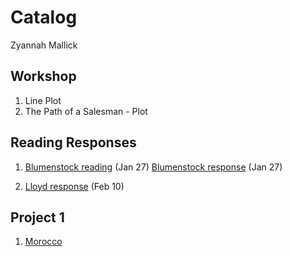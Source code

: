 # Catalog

Zyannah Mallick

## Workshop

1. Line Plot
2. The Path of a Salesman - Plot

## Reading Responses
1. [Blumenstock reading](https://www.github.com/adam-p/markdown-here/wiki/Markdown-Cheatsheet) (Jan 27)
   [Blumenstock response](https://github.com/ZyannahMallick/workshop/blob/master/blumenstock.md) (Jan 27)
   
2. [Lloyd response](https://github.com/ZyannahMallick/workshop/blob/master/Lloyd_Response) (Feb 10)

## Project 1

1. [Morocco](https://github.com/ZyannahMallick/workshop/blob/master/project1)

